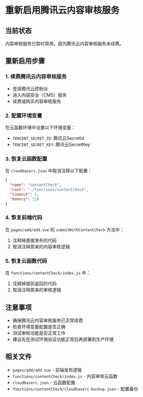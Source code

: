 # 重新启用腾讯云内容审核服务

## 当前状态
内容审核服务已暂时禁用，因为腾讯云内容审核服务未续费。

## 重新启用步骤

### 1. 续费腾讯云内容审核服务
- 登录腾讯云控制台
- 进入内容安全（CMS）服务
- 续费或购买内容审核服务

### 2. 配置环境变量
在云函数环境中设置以下环境变量：
- `TENCENT_SECRET_ID`: 腾讯云SecretId
- `TENCENT_SECRET_KEY`: 腾讯云SecretKey

### 3. 恢复云函数配置
在 `cloudbaserc.json` 中取消注释以下配置：
```json
{
  "name": "contentCheck",
  "root": "./functions/contentCheck",
  "timeout": 5,
  "memory": 128
}
```

### 4. 恢复前端代码
在 `pages/add/add.vue` 的 `submitWithContentCheck` 方法中：
1. 注释掉直接发布的代码
2. 取消注释原来的内容审核逻辑

### 5. 恢复云函数代码
在 `functions/contentCheck/index.js` 中：
1. 注释掉提前返回的代码
2. 取消注释原来的审核逻辑

## 注意事项
- 确保腾讯云内容审核服务已正常续费
- 检查环境变量配置是否正确
- 测试审核功能是否正常工作
- 建议先在测试环境验证功能正常后再部署到生产环境

## 相关文件
- `pages/add/add.vue` - 前端发布逻辑
- `functions/contentCheck/index.js` - 内容审核云函数
- `cloudbaserc.json` - 云函数配置
- `functions/contentCheck/cloudbaserc-backup.json` - 配置备份
